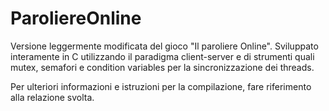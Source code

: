 # ParoliereOnline
Versione leggermente modificata del gioco "Il paroliere Online". Sviluppato interamente in C utilizzando il paradigma client-server e di strumenti quali mutex, semafori e condition variables per la sincronizzazione dei threads.

Per ulteriori informazioni e istruzioni per la compilazione, fare riferimento alla relazione svolta.
